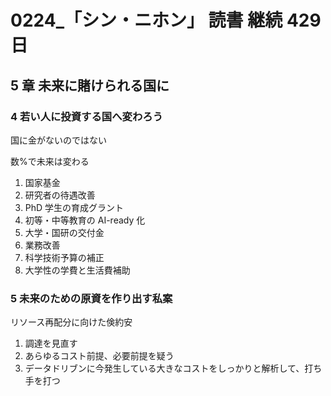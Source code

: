# 0224\_「シン・ニホン」 読書 継続 429 日

## 5 章 未来に賭けられる国に

### 4 若い人に投資する国へ変わろう

国に金がないのではない

数%で未来は変わる

1. 国家基金
2. 研究者の待遇改善
3. PhD 学生の育成グラント
4. 初等・中等教育の AI-ready 化
5. 大学・国研の交付金
6. 業務改善
7. 科学技術予算の補正
8. 大学性の学費と生活費補助

### 5 未来のための原資を作り出す私案

リソース再配分に向けた倹約安

1. 調達を見直す
2. あらゆるコスト前提、必要前提を疑う
3. データドリブンに今発生している大きなコストをしっかりと解析して、打ち手を打つ
